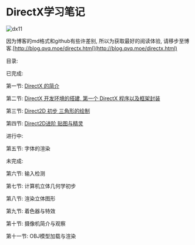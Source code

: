 # DirectX学习笔记

![dx11](http://blog.qvq.moe/usr/uploads/2016/07/1750263229.jpg)

因为博客的md格式和github有些许差别, 所以为获取最好的阅读体验, 请移步至博客.[http://blog.qvq.moe/directx.html](http://blog.qvq.moe/directx.html)

目录:

已完成:

第一节: [DirectX 的简介](http://blog.qvq.moe/archives/13.html)

第二节: [DirectX 开发环境的搭建, 第一个 DirectX 程序以及框架封装](http://blog.qvq.moe/archives/40.html)

第三节: [Direct2D 初步 三角形的绘制](http://blog.qvq.moe/archives/91.html)

第四节: [Direct2D进阶 贴图与精灵](http://blog.qvq.moe/archives/109.html)


进行中:

第五节: 字体的渲染

未完成:

第六节: 输入检测

第七节: 计算机立体几何学初步

第八节: 渲染立体图形

第九节: 着色器与特效

第十节: 摄像机简介与观察

第十一节: OBJ模型加载与渲染
